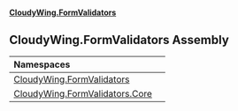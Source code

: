 #### [CloudyWing.FormValidators](index.md 'index')

## CloudyWing.FormValidators Assembly

| Namespaces | |
| :--- | :--- |
| [CloudyWing.FormValidators](CloudyWing.FormValidators.md 'CloudyWing.FormValidators') | |
| [CloudyWing.FormValidators.Core](CloudyWing.FormValidators.Core.md 'CloudyWing.FormValidators.Core') | |
